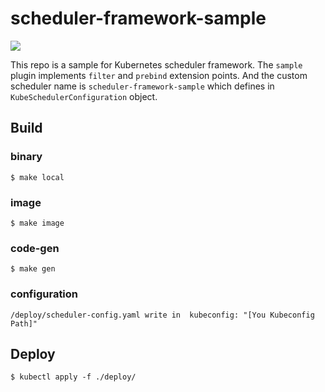 # scheduler-framework-sample

![](https://github.com/angao/scheduler-framework-sample/workflows/Go/badge.svg)

This repo is a sample for Kubernetes scheduler framework. The `sample` plugin implements `filter` and `prebind` extension points. 
And the custom scheduler name is `scheduler-framework-sample` which defines in `KubeSchedulerConfiguration` object.

## Build

### binary
```shell
$ make local
```

### image
```shell
$ make image
```

### code-gen
```shell
$ make gen
```

### configuration
```shell
/deploy/scheduler-config.yaml write in  kubeconfig: "[You Kubeconfig Path]"
```


## Deploy

```shell
$ kubectl apply -f ./deploy/
```

